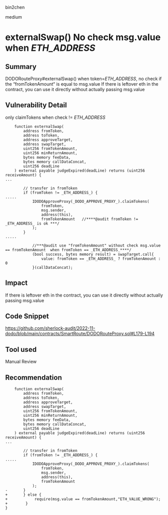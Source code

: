 bin2chen

medium

# externalSwap() No check msg.value when _ETH_ADDRESS_

## Summary
DODORouteProxy#externalSwap() when token=_ETH_ADDRESS_, no check if the “fromTokenAmount“ is equal to msg.value
If there is leftover eth in the contract, you can use it directly without actually passing msg.value

## Vulnerability Detail
only claimTokens when check != _ETH_ADDRESS_

```solidity
    function externalSwap(
        address fromToken,
        address toToken,
        address approveTarget,
        address swapTarget,
        uint256 fromTokenAmount,
        uint256 minReturnAmount,
        bytes memory feeData,
        bytes memory callDataConcat,
        uint256 deadLine
    ) external payable judgeExpired(deadLine) returns (uint256 receiveAmount) {      
...

        // transfer in fromToken
        if (fromToken != _ETH_ADDRESS_) {
.....
            IDODOApproveProxy(_DODO_APPROVE_PROXY_).claimTokens(
                fromToken,
                msg.sender,
                address(this),
                fromTokenAmount   //****@audit fromToken != _ETH_ADDRESS_ is ok ***/
            );
        }
.....      
      
            //***@audit use "fromTokenAmount" without check msg.value == fromTokenAmount  when fromToken == _ETH_ADDRESS_****/
            (bool success, bytes memory result) = swapTarget.call{
                value: fromToken == _ETH_ADDRESS_ ? fromTokenAmount : 0 
            }(callDataConcat);
```


## Impact

If there is leftover eth in the contract, you can use it directly without actually passing msg.value

## Code Snippet

https://github.com/sherlock-audit/2022-11-dodo/blob/main/contracts/SmartRoute/DODORouteProxy.sol#L179-L194

## Tool used

Manual Review

## Recommendation

```solidity
    function externalSwap(
        address fromToken,
        address toToken,
        address approveTarget,
        address swapTarget,
        uint256 fromTokenAmount,
        uint256 minReturnAmount,
        bytes memory feeData,
        bytes memory callDataConcat,
        uint256 deadLine
    ) external payable judgeExpired(deadLine) returns (uint256 receiveAmount) {      
...

        // transfer in fromToken
        if (fromToken != _ETH_ADDRESS_) {
.....
            IDODOApproveProxy(_DODO_APPROVE_PROXY_).claimTokens(
                fromToken,
                msg.sender,
                address(this),
                fromTokenAmount
            );
-       }
+       } else {
+            require(msg.value == fromTokenAmount,"ETH_VALUE_WRONG");
+        }
}
```
